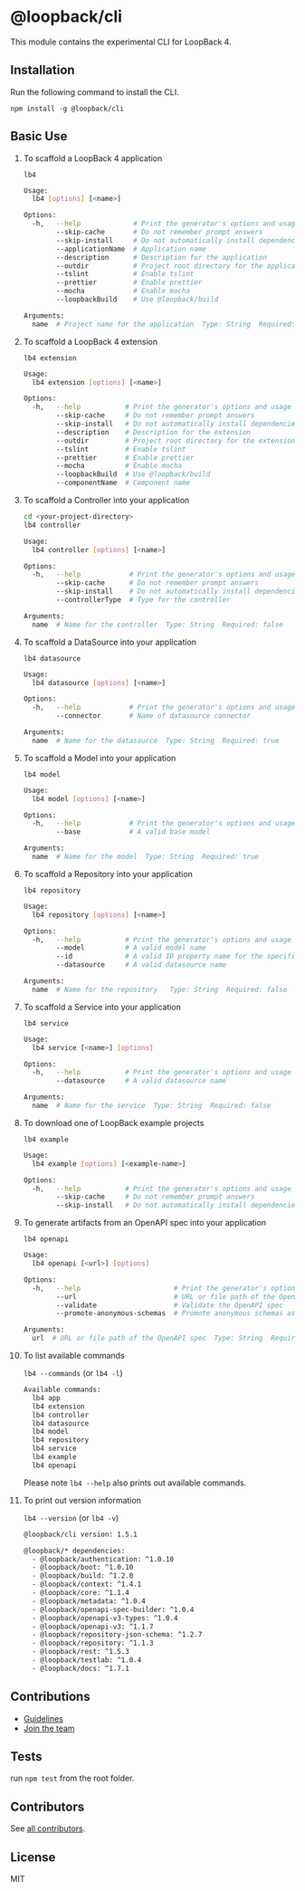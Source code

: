 # @loopback/cli

This module contains the experimental CLI for LoopBack 4.

## Installation

Run the following command to install the CLI.

`npm install -g @loopback/cli`

## Basic Use

1.  To scaffold a LoopBack 4 application

    `lb4`

    ```sh
    Usage:
      lb4 [options] [<name>]

    Options:
      -h,   --help             # Print the generator's options and usage
            --skip-cache       # Do not remember prompt answers              Default: false
            --skip-install     # Do not automatically install dependencies   Default: false
            --applicationName  # Application name
            --description      # Description for the application
            --outdir           # Project root directory for the application
            --tslint           # Enable tslint
            --prettier         # Enable prettier
            --mocha            # Enable mocha
            --loopbackBuild    # Use @loopback/build

    Arguments:
      name  # Project name for the application  Type: String  Required: false
    ```

2.  To scaffold a LoopBack 4 extension

    `lb4 extension`

    ```sh
    Usage:
      lb4 extension [options] [<name>]

    Options:
      -h,   --help           # Print the generator's options and usage
            --skip-cache     # Do not remember prompt answers             Default: false
            --skip-install   # Do not automatically install dependencies  Default: false
            --description    # Description for the extension
            --outdir         # Project root directory for the extension
            --tslint         # Enable tslint
            --prettier       # Enable prettier
            --mocha          # Enable mocha
            --loopbackBuild  # Use @loopback/build
            --componentName  # Component name
    ```

3.  To scaffold a Controller into your application

    ```sh
    cd <your-project-directory>
    lb4 controller
    ```

    ```sh
    Usage:
      lb4 controller [options] [<name>]

    Options:
      -h,   --help            # Print the generator's options and usage
            --skip-cache      # Do not remember prompt answers             Default: false
            --skip-install    # Do not automatically install dependencies  Default: false
            --controllerType  # Type for the controller

    Arguments:
      name  # Name for the controller  Type: String  Required: false
    ```

4.  To scaffold a DataSource into your application

    `lb4 datasource`

    ```sh
    Usage:
      lb4 datasource [options] [<name>]

    Options:
      -h,   --help            # Print the generator's options and usage
            --connector       # Name of datasource connector

    Arguments:
      name  # Name for the datasource  Type: String  Required: true
    ```

5.  To scaffold a Model into your application

    `lb4 model`

    ```sh
    Usage:
      lb4 model [options] [<name>]

    Options:
      -h,   --help            # Print the generator's options and usage
            --base            # A valid base model

    Arguments:
      name  # Name for the model  Type: String  Required: true
    ```

6.  To scaffold a Repository into your application

    `lb4 repository`

    ```sh
    Usage:
      lb4 repository [options] [<name>]

    Options:
      -h,   --help           # Print the generator's options and usage
            --model          # A valid model name
            --id             # A valid ID property name for the specified model
            --datasource     # A valid datasource name

    Arguments:
      name  # Name for the repository   Type: String  Required: false
    ```

7.  To scaffold a Service into your application

    `lb4 service`

    ```sh
    Usage:
      lb4 service [<name>] [options]

    Options:
      -h,   --help           # Print the generator's options and usage
            --datasource     # A valid datasource name

    Arguments:
      name  # Name for the service  Type: String  Required: false
    ```

8.  To download one of LoopBack example projects

    `lb4 example`

    ```sh
    Usage:
      lb4 example [options] [<example-name>]

    Options:
      -h,   --help           # Print the generator's options and usage
            --skip-cache     # Do not remember prompt answers             Default: false
            --skip-install   # Do not automatically install dependencies  Default: false
    ```

9.  To generate artifacts from an OpenAPI spec into your application

    `lb4 openapi`

    ```sh
    Usage:
      lb4 openapi [<url>] [options]

    Options:
      -h,   --help                       # Print the generator's options and usage
            --url                        # URL or file path of the OpenAPI spec
            --validate                   # Validate the OpenAPI spec                                     Default: false
            --promote-anonymous-schemas  # Promote anonymous schemas as models                           Default: false

    Arguments:
      url  # URL or file path of the OpenAPI spec  Type: String  Required: false
    ```

10. To list available commands

    `lb4 --commands` (or `lb4 -l`)

    ```sh
    Available commands:
      lb4 app
      lb4 extension
      lb4 controller
      lb4 datasource
      lb4 model
      lb4 repository
      lb4 service
      lb4 example
      lb4 openapi
    ```

    Please note `lb4 --help` also prints out available commands.

11. To print out version information

    `lb4 --version` (or `lb4 -v`)

    ```sh
    @loopback/cli version: 1.5.1

    @loopback/* dependencies:
      - @loopback/authentication: ^1.0.10
      - @loopback/boot: ^1.0.10
      - @loopback/build: ^1.2.0
      - @loopback/context: ^1.4.1
      - @loopback/core: ^1.1.4
      - @loopback/metadata: ^1.0.4
      - @loopback/openapi-spec-builder: ^1.0.4
      - @loopback/openapi-v3-types: ^1.0.4
      - @loopback/openapi-v3: ^1.1.7
      - @loopback/repository-json-schema: ^1.2.7
      - @loopback/repository: ^1.1.3
      - @loopback/rest: ^1.5.3
      - @loopback/testlab: ^1.0.4
      - @loopback/docs: ^1.7.1
    ```

## Contributions

- [Guidelines](https://github.com/strongloop/loopback-next/blob/master/docs/CONTRIBUTING.md)
- [Join the team](https://github.com/strongloop/loopback-next/issues/110)

## Tests

run `npm test` from the root folder.

## Contributors

See
[all contributors](https://github.com/strongloop/loopback-next/graphs/contributors).

## License

MIT
